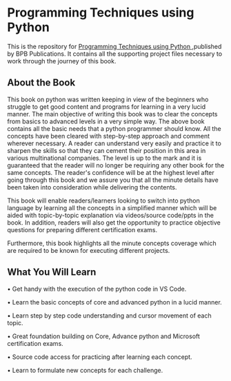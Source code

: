 # Programming Techniques using Python

This is the repository for [Programming Techniques using Python
](https://bpbonline.com/products/programming-techniques-using-python?_pos=1&_sid=e98e86b09&_ss=r),published by BPB Publications. It contains all the supporting project files necessary to work through the journey of this book.
## About the Book
This book on python was written keeping in view of the beginners who struggle to get good content and programs for learning in a very lucid manner. The main objective of writing this book was to clear the concepts from basics to advanced levels in a very simple way. The above book contains all the basic needs that a python programmer should know. All the concepts have been cleared with step-by-step approach and comment wherever necessary. A reader can understand very easily and practice it to sharpen the skills so that they can cement their position in this area in various multinational companies. The level is up to the mark and it is guaranteed that the reader will no longer be requiring any other book for the same concepts. The reader's confidence will be at the highest level after going through this book and we assure you that all the minute details have been taken into consideration while delivering the contents.
 
This book will enable readers/learners looking to switch into python language by learning all the concepts in a simplified manner which will be aided with topic-by-topic explanation via videos/source code/ppts in the book. In addition, readers will also get the opportunity to practice objective questions for preparing different certification exams.

Furthermore, this book highlights all the minute concepts coverage which are required to be known for executing different projects. 

## What You Will Learn
•	Get handy with the execution of the python code in VS Code.

•	Learn the basic concepts of core and advanced python in a lucid manner.

•	Learn step by step code understanding and cursor movement of each topic.

•	Great foundation building on Core, Advance python and Microsoft certification exams.

•	Source code access for practicing after learning each concept.

•	Learn to formulate new concepts for each challenge.
